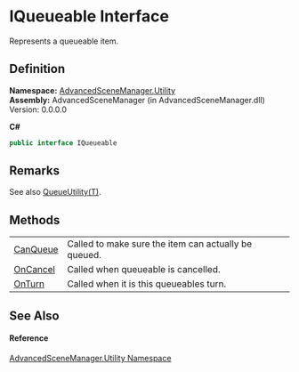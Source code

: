 # IQueueable Interface


Represents a queueable item.



## Definition
**Namespace:** <a href="N_AdvancedSceneManager_Utility">AdvancedSceneManager.Utility</a>  
**Assembly:** AdvancedSceneManager (in AdvancedSceneManager.dll) Version: 0.0.0.0

**C#**
``` C#
public interface IQueueable
```



## Remarks
See also <a href="T_AdvancedSceneManager_Utility_QueueUtility_1">QueueUtility(T)</a>.

## Methods
<table>
<tr>
<td><a href="M_AdvancedSceneManager_Utility_IQueueable_CanQueue">CanQueue</a></td>
<td>Called to make sure the item can actually be queued.</td></tr>
<tr>
<td><a href="M_AdvancedSceneManager_Utility_IQueueable_OnCancel">OnCancel</a></td>
<td>Called when queueable is cancelled.</td></tr>
<tr>
<td><a href="M_AdvancedSceneManager_Utility_IQueueable_OnTurn">OnTurn</a></td>
<td>Called when it is this queueables turn.</td></tr>
</table>

## See Also


#### Reference
<a href="N_AdvancedSceneManager_Utility">AdvancedSceneManager.Utility Namespace</a>  
